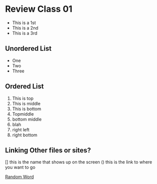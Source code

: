 # Review Class 01

- This is a 1st
- This is a 2nd
- This is a 3rd


## Unordered List

* One
* Two
* Three

## Ordered List
1. This is top
1. This is middle
1. This is bottom
1. Topmiddle
1. bottom middle
1. blah
1. right left
1. right bottom

## Linking Other files or sites?
[]()
[]
this is the name that shows up on the screen
()
this is the link to where you want to go

[Random Word](https://starwars.com)
